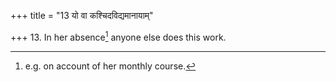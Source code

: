 +++
title = "13 यो वा कश्चिदविद्यमानायाम्"

+++
13. In her absence[^1] anyone else does this work.  

[^1]: e.g. on account of her monthly course.
